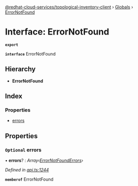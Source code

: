 [@redhat-cloud-services/topological-inventory-client](../README.md) › [Globals](../globals.md) › [ErrorNotFound](errornotfound.md)

# Interface: ErrorNotFound

**`export`** 

**`interface`** ErrorNotFound

## Hierarchy

* **ErrorNotFound**

## Index

### Properties

* [errors](errornotfound.md#optional-errors)

## Properties

### `Optional` errors

• **errors**? : *Array‹[ErrorNotFoundErrors](errornotfounderrors.md)›*

*Defined in [api.ts:1244](https://github.com/RedHatInsights/javascript-clients.gi/blob/master/packages/topological-inventory/api.ts#L1244)*

**`memberof`** ErrorNotFound
